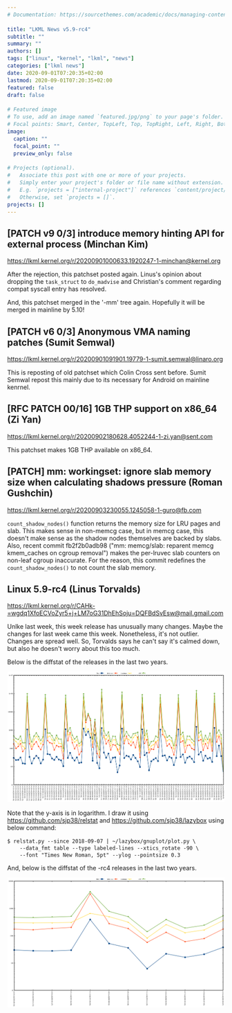 ```yaml
---
# Documentation: https://sourcethemes.com/academic/docs/managing-content/

title: "LKML News v5.9-rc4"
subtitle: ""
summary: ""
authors: []
tags: ["linux", "kernel", "lkml", "news"]
categories: ["lkml news"]
date: 2020-09-01T07:20:35+02:00
lastmod: 2020-09-01T07:20:35+02:00
featured: false
draft: false

# Featured image
# To use, add an image named `featured.jpg/png` to your page's folder.
# Focal points: Smart, Center, TopLeft, Top, TopRight, Left, Right, BottomLeft, Bottom, BottomRight.
image:
  caption: ""
  focal_point: ""
  preview_only: false

# Projects (optional).
#   Associate this post with one or more of your projects.
#   Simply enter your project's folder or file name without extension.
#   E.g. `projects = ["internal-project"]` references `content/project/deep-learning/index.md`.
#   Otherwise, set `projects = []`.
projects: []
---
```


[PATCH v9 0/3] introduce memory hinting API for external process (Minchan Kim)
------------------------------------------------------------------------------

https://lkml.kernel.org/r/20200901000633.1920247-1-minchan@kernel.org

After the rejection, this patchset posted again.  Linus's opinion about
dropping the ``task_struct`` to ``do_madvise`` and Christian's comment
regarding compat syscall entry has resolved.

And, this patchset merged in the '-mm' tree again.  Hopefully it will be merged
in mainline by 5.10!


[PATCH v6 0/3] Anonymous VMA naming patches (Sumit Semwal)
----------------------------------------------------------

https://lkml.kernel.org/r/20200901091901.19779-1-sumit.semwal@linaro.org

This is reposting of old patchset which Colin Cross sent before.  Sumit Semwal
repost this mainly due to its necessary for Android on mainline kenrnel.


[RFC PATCH 00/16] 1GB THP support on x86_64 (Zi Yan)
----------------------------------------------------

https://lkml.kernel.org/r/20200902180628.4052244-1-zi.yan@sent.com

This patchset makes 1GB THP available on x86_64.


[PATCH] mm: workingset: ignore slab memory size when calculating shadows pressure (Roman Gushchin)
--------------------------------------------------------------------------------------------------

https://lkml.kernel.org/r/20200903230055.1245058-1-guro@fb.com

`count_shadow_nodes()` function returns the memory size for LRU pages and slab.
This makes sense in non-memcg case, but in memcg case, this doesn't make sense
as the shadow nodes themselves are backed by slabs.  Also, recent commit
fb2f2b0adb98 ("mm: memcg/slab: reparent memcg kmem_caches on cgroup removal")
makes the per-lruvec slab counters on non-leaf cgroup inaccurate.  For the
reason, this commit redefines the `count_shadow_nodes()` to not count the slab
memory.


Linux 5.9-rc4 (Linus Torvalds)
------------------------------

https://lkml.kernel.org/r/CAHk-=wgdq1XfoECVoZyr5+j+LM7oG31DhEhSoju=DQFBdSvEsw@mail.gmail.com

Unlke last week, this week release has unusually many changes.  Maybe the
changes for last week came this week.  Nonetheless, it's not outlier.  Changes
are spread well.  So, Torvalds says he can't say it's calmed down, but also he
doesn't worry about this too much.

Below is the diffstat of the releases in the last two years.

![Kernel release stat](/img/kernel_release_stat/v4.19-rc4..v5.9-rc4.png)

Note that the y-axis is in logarithm.  I draw it using
https://github.com/sjp38/relstat and https://github.com/sjp38/lazybox using
below command:

    $ relstat.py --since 2018-09-07 | ~/lazybox/gnuplot/plot.py \
	    --data_fmt table --type labeled-lines --xtics_rotate -90 \
	    --font "Times New Roman, 5pt" --ylog --pointsize 0.3


And, below is the diffstat of the -rc4 releases in the last two years.

![rc2 release stat](/img/kernel_release_stat/v5.9-rc4-only.png)
